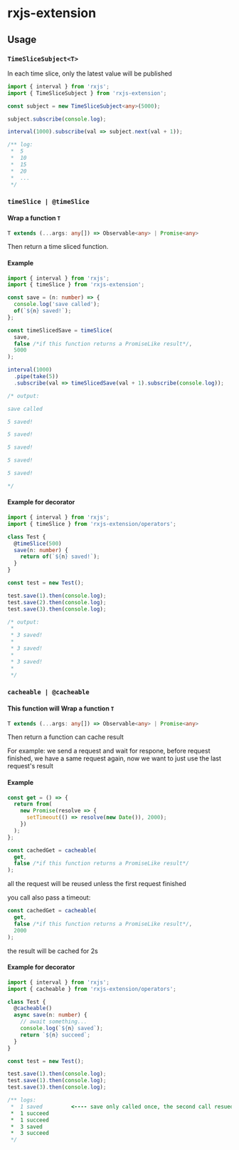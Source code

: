 # rxjs-extension

## Usage

### `TimeSliceSubject<T>`

In each time slice, only the latest value will be published

```ts
import { interval } from 'rxjs';
import { TimeSliceSubject } from 'rxjs-extension';

const subject = new TimeSliceSubject<any>(5000);

subject.subscribe(console.log);

interval(1000).subscribe(val => subject.next(val + 1));

/** log:
 *  5
 *  10
 *  15
 *  20
 *  ...
 */
```

### `timeSlice | @timeSlice`

#### Wrap a function `T`

```ts
T extends (...args: any[]) => Observable<any> | Promise<any>
```

Then return a time sliced function.

#### Example

```ts
import { interval } from 'rxjs';
import { timeSlice } from 'rxjs-extension';

const save = (n: number) => {
  console.log('save called');
  of(`${n} saved!`);
};

const timeSlicedSave = timeSlice(
  save,
  false /*if this function returns a PromiseLike result*/,
  5000
);

interval(1000)
  .pipe(take(5))
  .subscribe(val => timeSlicedSave(val + 1).subscribe(console.log));

/* output:

save called

5 saved! ​​​​​

5 saved! ​​​​​

5 saved! ​​​​​

5 saved! ​​​​​

5 saved! ​​​

*/
```

#### Example for decorator

```ts
import { interval } from 'rxjs';
import { timeSlice } from 'rxjs-extension/operators';

class Test {
  @timeSlice(500)
  save(n: number) {
    return of(`${n} saved!`);
  }
}

const test = new Test();

test.save(1).then(console.log);
test.save(2).then(console.log);
test.save(3).then(console.log);

/* output:
 *
 * 3 saved! ​​​​​
 *
 * 3 saved!
 *  ​​​​​
 * 3 saved! ​​​​​
 *
 */
```

### `cacheable | @cacheable`

#### This function will Wrap a function `T`

```ts
T extends (...args: any[]) => Observable<any> | Promise<any>
```

Then return a function can cache result

For example: we send a request and wait for respone, before request finished, we have a same request again, now we want to just use the last request's result

#### Example

```ts
const get = () => {
  return from(
    new Promise(resolve => {
      setTimeout(() => resolve(new Date()), 2000);
    })
  );
};

const cachedGet = cacheable(
  get,
  false /*if this function returns a PromiseLike result*/
);
```

all the request will be reused unless the first request finished

you call also pass a timeout:

```ts
const cachedGet = cacheable(
  get,
  false /*if this function returns a PromiseLike result*/,
  2000
);
```

the result will be cached for 2s

#### Example for decorator

```ts
import { interval } from 'rxjs';
import { cacheable } from 'rxjs-extension/operators';

class Test {
  @cacheable()
  async save(n: number) {
    // await something...
    console.log(`${n} saved`);
    return `${n} succeed`;
  }
}

const test = new Test();

test.save(1).then(console.log);
test.save(1).then(console.log);
test.save(3).then(console.log);

/** logs:
 *  1 saved         <---- save only called once, the second call resued before if last call is pending
 *  1 succeed
 *  1 succeed
 *  3 saved
 *  3 succeed
 */
```
